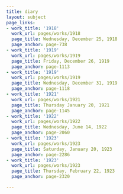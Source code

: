 ```yaml
---
title: diary
layout: subject
page_links:
- work_title: '1918'
  work_url: pages/works/1918
  page_title: Wednesday, December 25, 1918
  page_anchor: page-738
- work_title: '1919'
  work_url: pages/works/1919
  page_title: Friday, December 26, 1919
  page_anchor: page-1113
- work_title: '1919'
  work_url: pages/works/1919
  page_title: Wednesday, December 31, 1919
  page_anchor: page-1118
- work_title: '1921'
  work_url: pages/works/1921
  page_title: Thursday January 20, 1921
  page_anchor: page-1145
- work_title: '1922'
  work_url: pages/works/1922
  page_title: Wednesday, June 14, 1922
  page_anchor: page-2060
- work_title: '1923'
  work_url: pages/works/1923
  page_title: Saturday, January 20, 1923
  page_anchor: page-2286
- work_title: '1923'
  work_url: pages/works/1923
  page_title: Thursday, February 22, 1923
  page_anchor: page-2320

---
```

